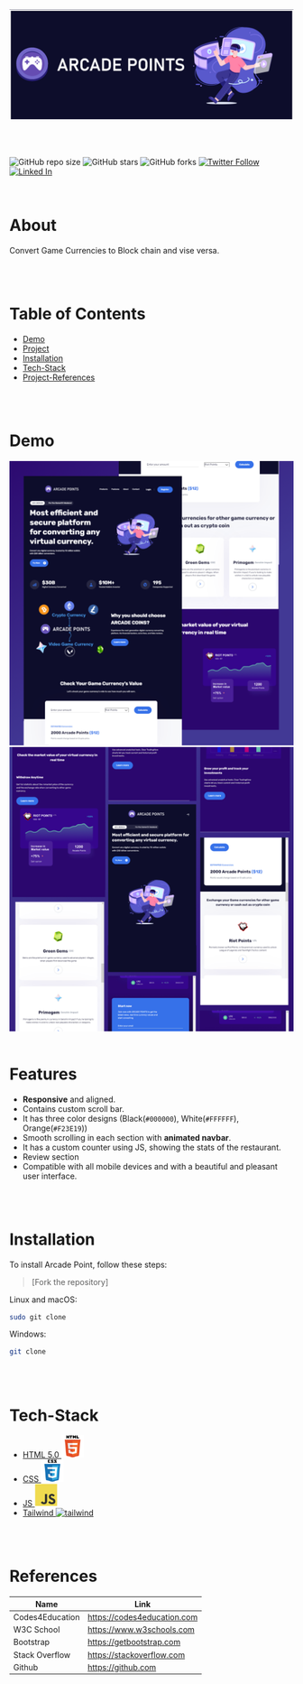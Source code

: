 <div><img src="assets\banner.png" ></div>

<br><br>

![GitHub repo size](https://img.shields.io/github/repo-size/D3FaltXD/kabab-and-kurry)
![GitHub stars](https://img.shields.io/github/stars/D3FaltXD/kabab-and-kurry)
![GitHub forks](https://img.shields.io/github/forks/D3FaltXD/kabab-and-kurry)
[![Twitter Follow](https://img.shields.io/twitter/follow/G2Ahri?style=social)](https://twitter.com/intent/follow?screen_name=G2Ahri)
[![Linked In](https://img.shields.io/badge/LinkedIn-0077B5?style=for-the-badge&logo=linkedin&logoColor=white)](https://www.linkedin.com/in/roy-sayan-lpu/)

<br>

# About

Convert Game Currencies to Block chain and vise versa.

<br>
<br>

# Table of Contents
- [Demo](#Demo)
- [Project](#Project)
- [Installation](#Installation)
- [Tech-Stack](#Tech-Stack)
- [Project-References](#References)

<br>
<br>

# Demo

<img src="assets\demo3.png">
<img src="assets\demo2.png">

<br>
<br>

# Features

- **Responsive** and aligned.
- Contains custom scroll bar.
- It has three color designs (Black(`#000000`), White(`#FFFFFF`), Orange(`#F23E19`))
- Smooth scrolling in each section with **animated navbar**.
- It has a custom counter using JS, showing the stats of the restaurant.
- Review section 
- Compatible with all mobile devices and with a beautiful and pleasant user interface.

<br>
<br>

# Installation

To install Arcade Point, follow these steps:

> [Fork the repository]

Linux and macOS:

```bash
sudo git clone 
```

Windows:

```bash
git clone 
```

<br>
<br>

# Tech-Stack

- <div><a href="https://www.w3.org/html/" target="_blank">HTML 5.0 <img src="https://raw.githubusercontent.com/devicons/devicon/master/icons/html5/html5-original-wordmark.svg" alt="html5" width="40" height="40"/> </a></div>

- <div><a href="https://www.w3schools.com/css/" target="_blank"> CSS <img src="https://raw.githubusercontent.com/devicons/devicon/master/icons/css3/css3-original-wordmark.svg" alt="css3" width="40" height="40"/> </a>

- <div><a href="https://developer.mozilla.org/en-US/docs/Web/JavaScript" target="_blank"> JS <img src="https://raw.githubusercontent.com/devicons/devicon/master/icons/javascript/javascript-original.svg" alt="javascript" width="40" height="40"/> </a></div>

- <div><a href="https://developer.mozilla.org/en-US/docs/Web/JavaScript" target="_blank">  Tailwind  <img src="https://github.com/devicons/devicon/blob/master/icons/tailwind/tailwind-plain-wordmark.svg" alt="tailwind" width="40" height="40"/> </a></div>

<br>
<br>

# References

| Name | Link |
| --- | ---|
| Codes4Education | https://codes4education.com |
| W3C School | https://www.w3schools.com |
| Bootstrap | https://getbootstrap.com |
| Stack Overflow | https://stackoverflow.com |
| Github | https://github.com |
